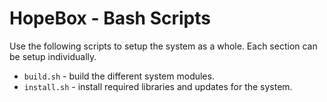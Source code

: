 # HopeBox - Bash Scripts

Use the following scripts to setup the system as a whole.  Each section can be setup individually. 

* `build.sh` - build the different system modules.
* `install.sh` - install required libraries and updates for the system.
